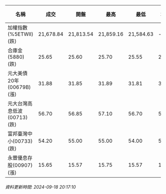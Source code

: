 | 名稱 | 成交 | 開盤 | 最高 | 最低 | 均價 | 成交金額(億) | 昨收 | 漲跌幅 | 漲跌 | 總量 | 昨量 | 振幅 |
| -------- | -------- | -------- | -------- |-------- | -------- | -------- |-------- |-------- |-------- | -------- | -------- |-------- |
|加權指數(%5ETWII) (跌)|21,678.84|21,813.54|21,859.16|21,584.63|-|3,286.06|21,850.08|0.78%|171.24|7,923,545|0|1.26%|
|合庫金(5880) (跌)|25.65|25.60|25.70|25.55|25.62|1.68|25.70|0.19%|0.05|6,552|5,779|0.58%|
|元大美債20年(00679B) (漲)|31.88|31.85|31.89|31.81|31.85|42.78|31.70|0.57%|0.18|134,328|87,274|0.25%|
|元大台灣高息低波(00713) (跌)|56.70|56.85|57.10|56.70|56.84|17.18|56.75|0.09%|0.05|30,226|23,393|0.70%|
|富邦臺灣中小(00733) (跌)|54.20|55.00|55.00|54.00|54.43|0.612|54.85|1.19%|0.65|1,125|954|1.82%|
|永豐優息存股(00907) (漲)|15.65|15.57|15.75|15.57|15.69|0.265|15.58|0.45%|0.07|1,692|1,453|1.16%|
###### 資料更新時間: 2024-09-18 20:17:10